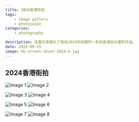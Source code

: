 ```yaml
---
title: 2024香港街拍
tags: 
    - image gallery
    - photoswipe
categories:
    - photography

description: 这篇文章展示了我在2024年拍摄的一系列香港街头摄影作品。
date: 2024-09-25
image: hk-street-shoot-2024-6.jpg
---
```


## 2024香港街拍

![Image 1](hk-street-shoot-2024-1.jpg) ![Image 2](hk-street-shoot-2024-2.jpg)

![Image 3](hk-street-shoot-2024-3.jpg) ![Image 4](hk-street-shoot-2024-4.jpg)

![Image 5](hk-street-shoot-2024-5.jpg) ![Image 6](hk-street-shoot-2024-6.jpg)

![Image 7](hk-street-shoot-2024-7.jpg) ![Image 8](hk-street-shoot-2024-8.jpg)
